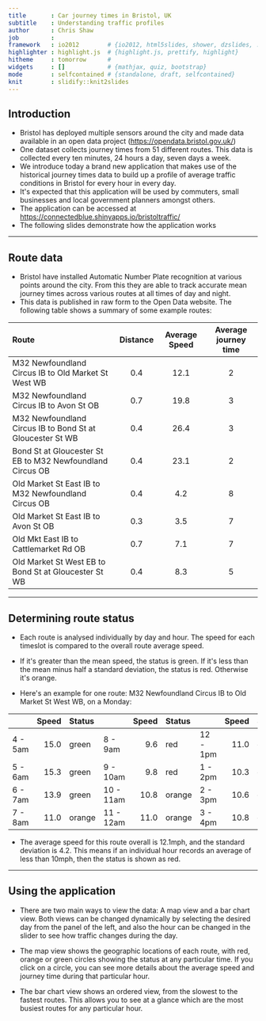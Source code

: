 ```yaml
---
title       : Car journey times in Bristol, UK
subtitle    : Understanding traffic profiles
author      : Chris Shaw
job         : 
framework   : io2012        # {io2012, html5slides, shower, dzslides, ...}
highlighter : highlight.js  # {highlight.js, prettify, highlight}
hitheme     : tomorrow      # 
widgets     : []            # {mathjax, quiz, bootstrap}
mode        : selfcontained # {standalone, draft, selfcontained}
knit        : slidify::knit2slides
---
```




## Introduction

* Bristol has deployed multiple sensors around the city and made data available in an open data project (https://opendata.bristol.gov.uk/)
* One dataset collects journey times from 51 different routes.  This data is collected every ten minutes, 24 hours a day, seven days a week.
* We introduce today a brand new application that makes use of the historical journey times data to build up a profile of average traffic conditions in Bristol for every hour in every day.
*  It's expected that this application will be used by commuters, small businesses and local government planners amongst others.
* The application can be accessed at https://connectedblue.shinyapps.io/bristoltraffic/
* The following slides demonstrate how the application works

---

## Route data

* Bristol have installed Automatic Number Plate recognition at various points around the city.  From this they are able to track accurate mean journey times across various routes at all times of day and night.
* This data is published in raw form to the Open Data website.  The following table shows a summary of some example routes:


|Route                                                     | Distance | Average Speed | Average journey time |
|:---------------------------------------------------------|:--------:|:-------------:|:--------------------:|
|M32 Newfoundland Circus IB to Old Market St West WB       |   0.4    |     12.1      |          2           |
|M32 Newfoundland Circus IB to Avon St OB                  |   0.7    |     19.8      |          3           |
|M32 Newfoundland Circus IB to Bond St at Gloucester St WB |   0.4    |     26.4      |          3           |
|Bond St at Gloucester St EB to M32 Newfoundland Circus OB |   0.4    |     23.1      |          2           |
|Old Market St East IB to M32 Newfoundland Circus OB       |   0.4    |      4.2      |          8           |
|Old Market St East IB to Avon St OB                       |   0.3    |      3.5      |          7           |
|Old Mkt East IB to Cattlemarket Rd OB                     |   0.7    |      7.1      |          7           |
|Old Market St West EB to Bond St at Gloucester St WB      |   0.4    |      8.3      |          5           |

---

## Determining route status

* Each route is analysed individually by day and hour.  The speed for each timeslot is compared to the overall route average speed.
* If it's greater than the mean speed, the status is green. If it's less than the mean minus half a standard deviation, the status is red. Otherwise it's orange.


* Here's an example for one route: M32 Newfoundland Circus IB to Old Market St West WB, on a Monday:


|        | Speed|Status |          | Speed|Status |         | Speed|Status |
|:-------|-----:|:------|:---------|-----:|:------|:--------|-----:|:------|
|4 - 5am |  15.0|green  |8 - 9am   |   9.6|red    |12 - 1pm |  11.0|orange |
|5 - 6am |  15.3|green  |9 - 10am  |   9.8|red    |1 - 2pm  |  10.3|orange |
|6 - 7am |  13.9|green  |10 - 11am |  10.8|orange |2 - 3pm  |  10.6|orange |
|7 - 8am |  11.0|orange |11 - 12am |  11.0|orange |3 - 4pm  |  10.8|orange |

* The average speed for this route overall is 12.1mph, and the standard deviation is 4.2.  This means if an individual hour records an average of less than 10mph, then the status is shown as red.

---

## Using the application

* There are two main ways to view the data:  A map view and a bar chart view.  Both views can be changed dynamically by selecting the desired day from the panel of the left, and also the hour can be changed in the slider to see how traffic changes during the day.

* The map view shows the geographic locations of each route, with red, orange or green circles showing the status at any particular time.  If you click on a circle, you can see more details about the average speed and journey time during that particular hour.

* The bar chart view shows an ordered view, from the slowest to the fastest routes.  This allows you to see at a glance which are the most busiest routes for any particular hour.

